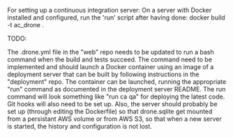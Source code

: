For setting up a continuous integration server:
On a server with Docker installed and configured, run the 'run' script after having done:
docker build -t ac_drone .

TODO:

The .drone.yml file in the "web" repo needs to be updated to run a bash command when the build and tests succeed.  The command need to be implemented and should launch a Docker container using an image of a deployment server that can be built by following instructions in the "deployment" repo.  The container can be launched, running the appropriate "run" command as documented in the deployment server README.  The run command will look something like "run ca qa" for deploying the latest code.  Git hooks will also need to be set up.  Also, the server should probably be set up (through editing the Dockerfile) so that drone.sqlite get mounted from a persistant AWS volume or from AWS S3, so that when a new server is started, the history and configuration is not lost.
